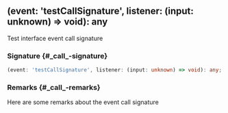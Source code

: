 ## (event: 'testCallSignature', listener: (input: unknown) => void): any

Test interface event call signature

### Signature {#\_call\_-signature}

```typescript
(event: 'testCallSignature', listener: (input: unknown) => void): any;
```

### Remarks {#\_call\_-remarks}

Here are some remarks about the event call signature
